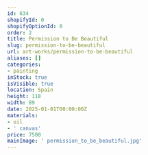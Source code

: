 ```yaml
---
id: 634
shopifyId: 0
shopifyOptionId: 0
order: 2
title: Permission to Be Beautiful
slug: permission-to-be-beautiful
url: art-works/permission-to-be-beautiful
aliases: []
categories:
- painting
inStock: true
isVisible: true
location: Spain
height: 118
width: 89
date: 2025-01-01T00:00:00Z
materials:
- oil
- ' canvas'
price: 7500
mainImage: ' permission_to_be_beautiful.jpg'
---
```

